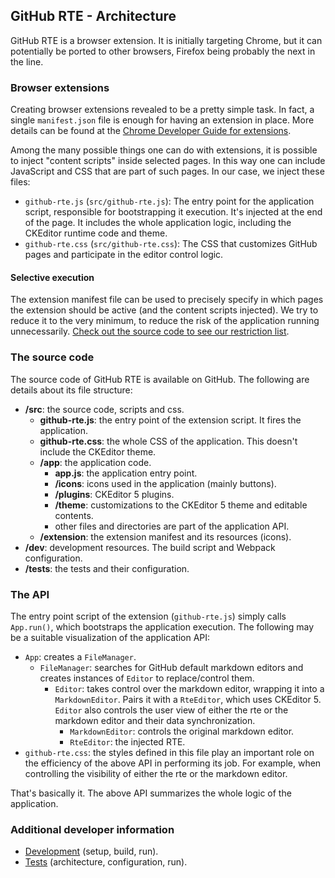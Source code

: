## **GitHub RTE - Architecture**

GitHub RTE is a browser extension. It is initially targeting Chrome, but it can potentially be ported to other browsers, Firefox being probably the next in the line.

### Browser extensions

Creating browser extensions revealed to be a pretty simple task. In fact, a single `manifest.json` file is enough for having an extension in place. More details can be found at the [Chrome Developer Guide for extensions](https://developer.chrome.com/extensions/devguide).

Among the many possible things one can do with extensions, it is possible to inject "content scripts" inside selected pages. In this way one can include JavaScript and CSS that are part of such pages. In our case, we inject these files:

*   `github-rte.js` (`src/github-rte.js`): The entry point for the application script, responsible for bootstrapping it execution. It's injected at the end of the page. It includes the whole application logic, including the CKEditor runtime code and theme.
*   `github-rte.css` (`src/github-rte.css`): The CSS that customizes GitHub pages and participate in the editor control logic.

#### Selective execution

The extension manifest file can be used to precisely specify in which pages the extension should be active (and the content scripts injected). We try to reduce it to the very minimum, to reduce the risk of the application running unnecessarily. [Check out the source code to see our restriction list](https://github.com/fredck/github-rte-dev/blob/cf0fcadc60981a5249e2907a55adb9b83d1cd492/src/extension/chrome/manifest.json#L21-L27).

### The source code

The source code of GitHub RTE is available on GitHub. The following are details about its file structure:

*   **/src**: the source code, scripts and css.
    *   **github-rte.js**: the entry point of the extension script. It fires the application.
    *   **github-rte.css**: the whole CSS of the application. This doesn't include the CKEditor theme.
    *   **/app**: the application code.
        *   **app.js**: the application entry point.
        *   **/icons**: icons used in the application (mainly buttons).
        *   **/plugins**: CKEditor 5 plugins.
        *   **/theme**: customizations to the CKEditor 5 theme and editable contents.
        *   other files and directories are part of the application API.
    *   **/extension**: the extension manifest and its resources (icons).
*   **/dev**: development resources. The build script and Webpack configuration.
*   **/tests**: the tests and their configuration.

### The API

The entry point script of the extension (`github-rte.js`) simply calls `App.run()`, which bootstraps the application execution. The following may be a suitable visualization of the application API:

*   `App`: creates a `FileManager`.
    *   `FileManager`: searches for GitHub default markdown editors and creates instances of `Editor` to replace/control them.
        *   `Editor`: takes control over the markdown editor, wrapping it into a `MarkdownEditor`. Pairs it with a `RteEditor`, which uses CKEditor 5. `Editor` also controls the user view of either the rte or the markdown editor and their data synchronization.
            *   `MarkdownEditor`: controls the original markdown editor.
            *   `RteEditor`: the injected RTE.
*   `github-rte.css`: the styles defined in this file play an important
 role on the efficiency of the above API in performing its job. For example, when controlling the visibility of either the rte or the markdown editor.

That's basically it. The above API summarizes the whole logic of the application.

### Additional developer information

* [Development](../dev/README.md) (setup, build, run).
* [Tests](../tests/README.md) (architecture, configuration, run).
